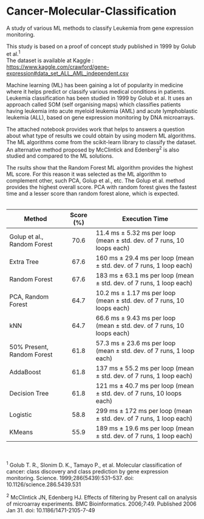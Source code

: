 # Cancer-Molecular-Classification
A study of various ML methods to classify Leukemia from gene expression monitoring.

This study is based on a proof of concept study published in 1999 by Golub et al.<sup>1</sup>  
The dataset is available at Kaggle : https://www.kaggle.com/crawford/gene-expression#data_set_ALL_AML_independent.csv

Machine learning (ML) has been gaining a lot of popularity in medicine where it helps predict or classify various medical conditions in patients. Leukemia classification has been studied in 1999 by Golub et al. It uses an approach called SOM (self organising maps) which classifies patients having leukemia into acute myeloid leukemia (AML) and acute lymphoblastic leukemia (ALL), based on gene expression monitoring by DNA microarrays. 

The attached notebook provides work that helps to answers a question about what type of results we could obtain by using modern ML algorithms. The ML algorithms come from the scikit-learn library to classify the dataset. An alternative method proposed by McClintick and Edenberg<sup>2</sup> is also studied and compared to the ML solutions.

The rsults show that the Random Forest ML algorithm provides the highest ML score. For this reason it was selected as the ML algorithm to complement other, such PCA, Golup et al., etc. The Golup et al. method provides the highest overall score. PCA with random forest gives the fastest time and a lesser score than random forest alone, which is expected. 
<br><br>

| Method | Score (%) | Execution Time |
|---|:---:|---|
| Golup et al., Random Forest	|  70.6	| 11.4 ms ± 5.32 ms per loop (mean ± std. dev. of 7 runs, 10 loops each) |
| Extra Tree	                |  67.6	| 160 ms ± 29.4 ms per loop (mean ± std. dev. of 7 runs, 1 loop each) |
| Random Forest	              |  67.6	| 183 ms ± 63.1 ms per loop (mean ± std. dev. of 7 runs, 1 loop each) |
| PCA, Random Forest	        |  64.7	| 10.2 ms ± 1.17 ms per loop (mean ± std. dev. of 7 runs, 10 loops each) |
| kNN	                        |  64.7	| 66.6 ms ± 9.43 ms per loop (mean ± std. dev. of 7 runs, 10 loops each) |
| 50% Present, Random Forest	|  61.8	| 57.3 ms ± 23.6 ms per loop (mean ± std. dev. of 7 runs, 1 loop each) |
| AddaBoost	                  |  61.8	| 137 ms ± 55.2 ms per loop (mean ± std. dev. of 7 runs, 1 loop each) | 
| Decision Tree	              |  61.8	| 121 ms ± 40.7 ms per loop (mean ± std. dev. of 7 runs, 10 loops each) |
| Logistic	                  |  58.8	| 299 ms ± 172 ms per loop (mean ± std. dev. of 7 runs, 1 loop each) |
| KMeans	                    |  55.9	| 189 ms ± 19.6 ms per loop (mean ± std. dev. of 7 runs, 1 loop each) |

<br><br>
<sup>1</sup> Golub T. R., Slonim D. K., Tamayo P., et al. Molecular classification of cancer: class discovery and class prediction by gene expression monitoring. Science. 1999;286(5439):531–537. doi: 10.1126/science.286.5439.531

<sup>2</sup> McClintick JN, Edenberg HJ. Effects of filtering by Present call on analysis of microarray experiments. BMC Bioinformatics. 2006;7:49. Published 2006 Jan 31. doi: 10.1186/1471-2105-7-49
